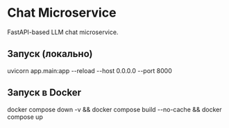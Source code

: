# Chat Microservice

FastAPI-based LLM chat microservice.

## Запуск (локально)
uvicorn app.main:app --reload --host 0.0.0.0 --port 8000

## Запуск в Docker
docker compose down -v && docker compose build --no-cache && docker compose up